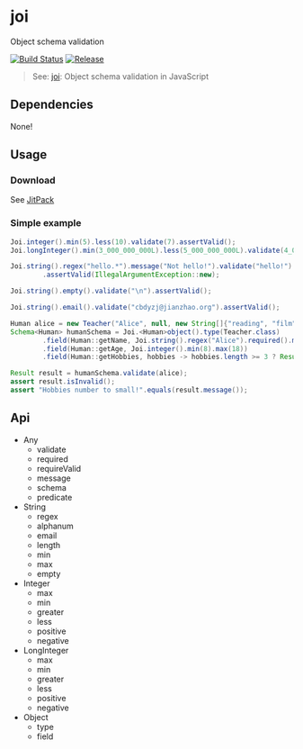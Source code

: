 # joi

Object schema validation 

[![Build Status](https://travis-ci.org/cbdyzj/joi.svg?branch=master)](https://travis-ci.org/cbdyzj/joi)
[![Release](https://jitpack.io/v/cbdyzj/joi.svg)](https://jitpack.io/#cbdyzj/joi)

> See: [joi](https://github.com/hapijs/joi): Object schema validation in JavaScript

## Dependencies

None!

## Usage

### Download

See [JitPack](https://jitpack.io/#cbdyzj/joi/0.3.2)

### Simple example

```java
Joi.integer().min(5).less(10).validate(7).assertValid();
Joi.longInteger().min(3_000_000_000L).less(5_000_000_000L).validate(4_000_000_000L).assertValid();

Joi.string().regex("hello.*").message("Not hello!").validate("hello!")
        .assertValid(IllegalArgumentException::new);

Joi.string().empty().validate("\n").assertValid();

Joi.string().email().validate("cbdyzj@jianzhao.org").assertValid();

Human alice = new Teacher("Alice", null, new String[]{"reading", "film"});
Schema<Human> humanSchema = Joi.<Human>object().type(Teacher.class)
        .field(Human::getName, Joi.string().regex("Alice").required().message("Wrong name!"))
        .field(Human::getAge, Joi.integer().min(8).max(18))
        .field(Human::getHobbies, hobbies -> hobbies.length >= 3 ? Result.valid() : Result.of("Hobbies number to small!"));

Result result = humanSchema.validate(alice);
assert result.isInvalid();
assert "Hobbies number to small!".equals(result.message());
```

## Api

- Any
  - validate
  - required
  - requireValid
  - message
  - schema
  - predicate
- String
  - regex
  - alphanum
  - email
  - length
  - min
  - max
  - empty
- Integer
  - max
  - min
  - greater
  - less
  - positive
  - negative
- LongInteger
  - max
  - min
  - greater
  - less
  - positive
  - negative
- Object
  - type
  - field
